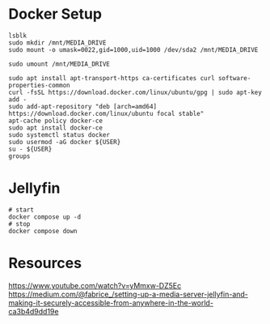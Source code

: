 # Docker Setup
```
lsblk
sudo mkdir /mnt/MEDIA_DRIVE
sudo mount -o umask=0022,gid=1000,uid=1000 /dev/sda2 /mnt/MEDIA_DRIVE

sudo umount /mnt/MEDIA_DRIVE

sudo apt install apt-transport-https ca-certificates curl software-properties-common
curl -fsSL https://download.docker.com/linux/ubuntu/gpg | sudo apt-key add -
sudo add-apt-repository "deb [arch=amd64] https://download.docker.com/linux/ubuntu focal stable"
apt-cache policy docker-ce
sudo apt install docker-ce
sudo systemctl status docker
sudo usermod -aG docker ${USER}
su - ${USER}
groups
```

# Jellyfin
```
# start
docker compose up -d
# stop
docker compose down
```

# Resources
https://www.youtube.com/watch?v=yMmxw-DZ5Ec
https://medium.com/@fabrice_/setting-up-a-media-server-jellyfin-and-making-it-securely-accessible-from-anywhere-in-the-world-ca3b4d9dd19e